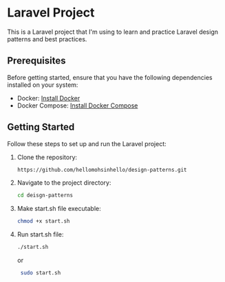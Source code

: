 # Laravel Project

This is a Laravel project that I'm using to learn and practice Laravel design patterns and best practices.

## Prerequisites

Before getting started, ensure that you have the following dependencies installed on your system:

- Docker: [Install Docker](https://docs.docker.com/get-docker/)
- Docker Compose: [Install Docker Compose](https://docs.docker.com/compose/install/)

## Getting Started

Follow these steps to set up and run the Laravel project:

1. Clone the repository:

   ```bash
   https://github.com/hellomohsinhello/design-patterns.git
   ```

2. Navigate to the project directory:

   ```bash
   cd deisgn-patterns
   ```

3. Make start.sh file executable:

   ```bash
   chmod +x start.sh
   ```

4. Run start.sh file:

   ```bash
   ./start.sh
   ```
    or
   ```bash
    sudo start.sh
    ```
